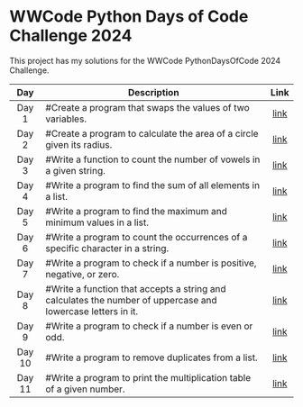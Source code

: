 
# WWCode Python Days of Code Challenge 2024

This project has my solutions for the WWCode PythonDaysOfCode 2024 Challenge.

| 	Day	 | 	Description	 | 	Link	 |
| 	:-----:	 | 	-----	 | 	:-----:	 |
| 	Day 1	|   #Create a program that swaps the values of two variables. | 	[link](day_1_swap.py)	 | 
| 	Day 2	|   #Create a program to calculate the area of a circle given its radius.	| 	[link](day_2_circle.py)	 |
| 	Day 3	|   #Write a function to count the number of vowels in a given string.	| 	[link](day_3_count_vowels.py)	 |
| 	Day 4	|   #Write a program to find the sum of all elements in a list.	| 	[link](day_4_sum_elements_in_list.py)	 |
| 	Day 5	|   #Write a program to find the maximum and minimum values in a list.	| 	[link](day_5_max_min_in_list.py)	 |
| 	Day 6	|   #Write a program to count the occurrences of a specific character in a string.	| 	[link](day_6_count_occ_of_char_in_string.py)	 |
| 	Day 7	|   #Write a program to check if a number is positive, negative, or zero.	| 	[link](day_7_pos_neg_zero.py)	 |
| 	Day 8	|   #Write a function that accepts a string and calculates the number of uppercase and lowercase letters in it.	| 	[link](day_8_num_of_upp_low_letters.py)	 |
| 	Day 9	|   #Write a program to check if a number is even or odd.	| 	[link](day_9_check_even_or_odd.py)	 |
| 	Day 10	|   #Write a program to remove duplicates from a list.	| 	[link](day_10_remove_dup_from_list.py)	 |
| 	Day 11	|   #Write a program to print the multiplication table of a given number.	| 	[link](day_11_mult_table.py)	 |
